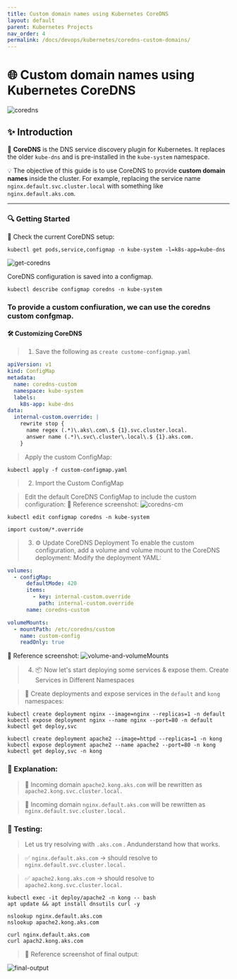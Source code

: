 ```yaml
---
title: Custom domain names using Kubernetes CoreDNS
layout: default
parent: Kubernetes Projects
nav_order: 4
permalink: /docs/devops/kubernetes/coredns-custom-domains/
---
```

# 🌐 Custom domain names using Kubernetes CoreDNS

![coredns](./images/coredns.png)

## **✨ Introduction**

🎯 **CoreDNS** is the DNS service discovery plugin for Kubernetes. It replaces the older `kube-dns` and is pre-installed in the `kube-system` namespace.

💡 The objective of this guide is to use CoreDNS to provide **custom domain names** inside the cluster. For example, replacing the service name `nginx.default.svc.cluster.local` with something like `nginx.default.aks.com`.

---

### **🔍 Getting Started**

📜 Check the current CoreDNS setup:
```shell
kubectl get pods,service,configmap -n kube-system -l=k8s-app=kube-dns
```
![get-coredns](./images/get-core-dns.png)


CoreDNS configuration is saved into a configmap.

```shell
kubectl describe configmap coredns -n kube-system  
```

### To provide a custom confiuration, we can use the coredns custom confgmap.

#### 🛠️ Customizing CoreDNS
> 1) Save the following as `create custome-configmap.yaml`
```yaml
apiVersion: v1
kind: ConfigMap
metadata:
  name: coredns-custom
  namespace: kube-system
  labels:
    k8s-app: kube-dns
data:
  internal-custom.override: |
    rewrite stop {
      name regex (.*)\.aks\.com\.$ {1}.svc.cluster.local.
      answer name (.*)\.svc\.cluster\.local\.$ {1}.aks.com.
    }
```

> Apply the custom ConfigMap:
```shell
kubectl apply -f custom-configmap.yaml
```

> 2) Import the Custom ConfigMap

> Edit the default CoreDNS ConfigMap to include the custom configuration:
📸 Reference screenshot:
![coredns-cm](images/coredns-cm.png)

```shell
kubectl edit configmap coredns -n kube-system
```
```shell
import custom/*.override
```

> 3) ⚙️ Update CoreDNS Deployment
> To enable the custom configuration, add a volume and volume mount to the CoreDNS deployment: Modify the deployment YAML:
<!-- Now to tell coreDNS about this `custom/*.override`, Add a volume & volume mount in coredns deployment -->

```yaml
volumes:
  - configMap:
      defaultMode: 420
      items:
        - key: internal-custom.override
          path: internal-custom.override
      name: coredns-custom

volumeMounts:
  - mountPath: /etc/coredns/custom
    name: custom-config
    readOnly: true

```

📸 Reference screenshot:
![volume-and-volumeMounts](images/volume.png)


> 4) 📦 Now let's start deploying some services & expose them. Create Services in Different Namespaces

> 🚢 Create deployments and expose services in the `default` and `kong` namespaces:

```shell
kubectl create deployment nginx --image=nginx --replicas=1 -n default
kubectl expose deployment nginx --name nginx --port=80 -n default
kubectl get deploy,svc

kubectl create deployment apache2 --image=httpd --replicas=1 -n kong
kubectl expose deployment apache2 --name apache2 --port=80 -n kong
kubectl get deploy,svc -n kong
```


### 🧩 Explanation:

> 🔄 Incoming domain `apache2.kong.aks.com` will be rewritten as `apache2.kong.svc.cluster.local.`

> 🔄 Incoming domain `nginx.default.aks.com` will be rewritten as `nginx.default.svc.cluster.local.`

### 🧪 Testing:
> Let us try resolving with `.aks.com` . Andunderstand how that works.

> ✅ `nginx.default.aks.com` → should resolve to `nginx.default.svc.cluster.local.`

> ✅ `apache2.kong.aks.com` → should resolve to `apache2.kong.svc.cluster.local.`

```shell
kubectl exec -it deploy/apache2 -n kong -- bash
apt update && apt install dnsutils curl -y

nslookup nginx.default.aks.com
nslookup apache2.kong.aks.com

curl nginx.default.aks.com
curl apach2.kong.aks.com
```
> 📸 Reference screenshot of final output:

![final-output](./images/final-output.png)